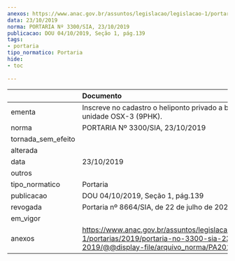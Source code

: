 ```yaml
---
anexos: https://www.anac.gov.br/assuntos/legislacao/legislacao-1/portarias/2019/portaria-no-3300-sia-23-10-2019/@@display-file/arquivo_norma/PA2019-3300.pdf
data: 23/10/2019
norma: PORTARIA Nº 3300/SIA, 23/10/2019
publicacao: DOU 04/10/2019, Seção 1, pág.139
tags:
- portaria
tipo_normatico: Portaria
hide: 
- toc 
 
---
```


|                    | Documento                                                                                                                                            |
|:-------------------|:-----------------------------------------------------------------------------------------------------------------------------------------------------|
| ementa             | Inscreve no cadastro o heliponto privado a bordo da unidade OSX-3 (9PHK).                                                                            |
| norma              | PORTARIA Nº 3300/SIA, 23/10/2019                                                                                                                     |
| tornada_sem_efeito |                                                                                                                                                      |
| alterada           |                                                                                                                                                      |
| data               | 23/10/2019                                                                                                                                           |
| outros             |                                                                                                                                                      |
| tipo_normatico     | Portaria                                                                                                                                             |
| publicacao         | DOU 04/10/2019, Seção 1, pág.139                                                                                                                     |
| revogada           | Portaria nº 8664/SIA, de 22 de julho de 2022.                                                                                                        |
| em_vigor           |                                                                                                                                                      |
| anexos             | https://www.anac.gov.br/assuntos/legislacao/legislacao-1/portarias/2019/portaria-no-3300-sia-23-10-2019/@@display-file/arquivo_norma/PA2019-3300.pdf |